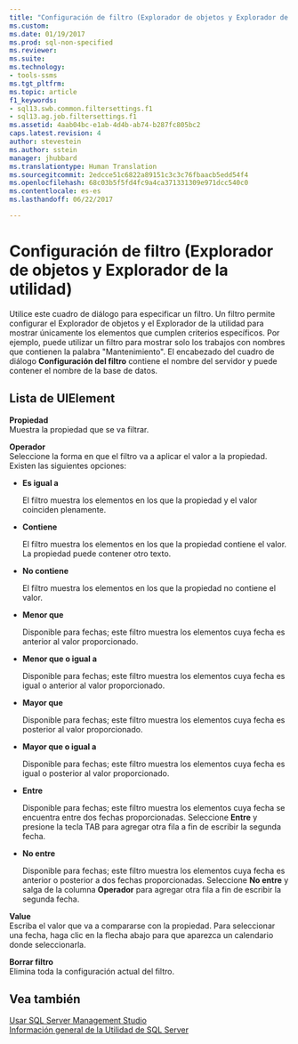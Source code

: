 ```yaml
---
title: "Configuración de filtro (Explorador de objetos y Explorador de Utilidad) | Microsoft Docs"
ms.custom: 
ms.date: 01/19/2017
ms.prod: sql-non-specified
ms.reviewer: 
ms.suite: 
ms.technology:
- tools-ssms
ms.tgt_pltfrm: 
ms.topic: article
f1_keywords:
- sql13.swb.common.filtersettings.f1
- sql13.ag.job.filtersettings.f1
ms.assetid: 4aab04bc-e1ab-4d4b-ab74-b287fc805bc2
caps.latest.revision: 4
author: stevestein
ms.author: sstein
manager: jhubbard
ms.translationtype: Human Translation
ms.sourcegitcommit: 2edcce51c6822a89151c3c3c76fbaacb5edd54f4
ms.openlocfilehash: 68c03b5f5fd4fc9a4ca371331309e971dcc540c0
ms.contentlocale: es-es
ms.lasthandoff: 06/22/2017

---
```

# <a name="filter-settings-object-explorer-and-utility-explorer"></a>Configuración de filtro (Explorador de objetos y Explorador de la utilidad)
Utilice este cuadro de diálogo para especificar un filtro. Un filtro permite configurar el Explorador de objetos y el Explorador de la utilidad para mostrar únicamente los elementos que cumplen criterios específicos. Por ejemplo, puede utilizar un filtro para mostrar solo los trabajos con nombres que contienen la palabra "Mantenimiento". El encabezado del cuadro de diálogo **Configuración del filtro** contiene el nombre del servidor y puede contener el nombre de la base de datos.  
  
## <a name="uielement-list"></a>Lista de UIElement  
**Propiedad**  
Muestra la propiedad que se va filtrar.  
  
**Operador**  
Seleccione la forma en que el filtro va a aplicar el valor a la propiedad. Existen las siguientes opciones:  
  
-   **Es igual a**  
  
    El filtro muestra los elementos en los que la propiedad y el valor coinciden plenamente.  
  
-   **Contiene**  
  
    El filtro muestra los elementos en los que la propiedad contiene el valor. La propiedad puede contener otro texto.  
  
-   **No contiene**  
  
    El filtro muestra los elementos en los que la propiedad no contiene el valor.  
  
-   **Menor que**  
  
    Disponible para fechas; este filtro muestra los elementos cuya fecha es anterior al valor proporcionado.  
  
-   **Menor que o igual a**  
  
    Disponible para fechas; este filtro muestra los elementos cuya fecha es igual o anterior al valor proporcionado.  
  
-   **Mayor que**  
  
    Disponible para fechas; este filtro muestra los elementos cuya fecha es posterior al valor proporcionado.  
  
-   **Mayor que o igual a**  
  
    Disponible para fechas; este filtro muestra los elementos cuya fecha es igual o posterior al valor proporcionado.  
  
-   **Entre**  
  
    Disponible para fechas; este filtro muestra los elementos cuya fecha se encuentra entre dos fechas proporcionadas. Seleccione **Entre** y presione la tecla TAB para agregar otra fila a fin de escribir la segunda fecha.  
  
-   **No entre**  
  
    Disponible para fechas; este filtro muestra los elementos cuya fecha es anterior o posterior a dos fechas proporcionadas. Seleccione **No entre** y salga de la columna **Operador** para agregar otra fila a fin de escribir la segunda fecha.  
  
**Value**  
Escriba el valor que va a compararse con la propiedad. Para seleccionar una fecha, haga clic en la flecha abajo para que aparezca un calendario donde seleccionarla.  
  
**Borrar filtro**  
Elimina toda la configuración actual del filtro.  
  
## <a name="see-also"></a>Vea también  
[Usar SQL Server Management Studio](../../ssms/use-sql-server-management-studio.md)  
[Información general de la Utilidad de SQL Server](http://msdn.microsoft.com/en-us/6e6cbd25-6b1c-4e21-9ade-4584e243fd8f)  
  

